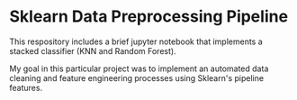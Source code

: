 # Sklearn Data Preprocessing Pipeline

This respository includes a brief jupyter notebook that implements a stacked classifier (KNN and Random Forest).

My goal in this particular project was to implement an automated data cleaning and feature engineering processes using Sklearn's pipeline features.
